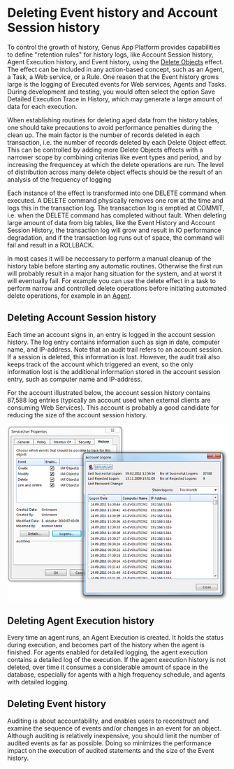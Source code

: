 # Deleting Event history and Account Session history

To control the growth of history, Genus App Platform provides capabilities to define "retention rules" for history logs, like Account Session history, Agent Execution history, and Event history, using the [Delete Objects](../defining-an-app-model/logic/action-orchestration/actions/effects/delete-objects.md) effect. The effect can be included in any action-based concept, such as an Agent, a Task, a Web service, or a Rule. One reason that the Event history grows large is the logging of Executed events for Web services, Agents and Tasks. During development and testing, you would often select the option Save Detailed Execution Trace in History, which may generate a large amount of data for each execution.

When establishing routines for deleting aged data from the history tables, one should take precautions to avoid performance penalties during the clean up. The main factor is the number of records deleted in each transaction, i.e. the number of records deleted by each Delete Object effect. This can be controlled by adding more Delete Objects effects with a narrower scope by combining criterias like event types and period, and by increasing the frequencey at which the delete operations are run. The level of distribution across many delete object effects should be the result of an analysis of the frequency of logging

Each instance of the effect is transformed into one DELETE command when executed. A DELETE command physically removes one row at the time and logs this in the transaction log. The transacction log is emptied at COMMIT, i.e. when the DELETE command has completed without fault. When deleting large amount of data from big tables, like the Event History and Account Session History, the transaction log will grow and result in IO performance degradation, and if the transaction log runs out of space, the command will fail and result in a ROLLBACK.

In most cases it will be neccessary to perform a manual cleanup of the history table before starting any automatic routines. Otherwise the first run will probably result in a major hang situation for the system, and at worst it will eventually fail. For example you can use the delete effect in a task to perform narrow and controlled delete operations before initiating automated delete operations, for example in an [Agent](../defining-an-app-model/agents.md). 

## Deleting Account Session history

Each time an account signs in, an entry is logged in the account session history. The log entry contains information such as sign in date, computer name, and IP-address. Note that an audit trail refers to an account session. If a session is deleted, this information is lost. However, the audit trail also keeps track of the account which triggered an event, so the only information lost is the additional information stored in the account session entry, such as computer name and IP-address.

For the account illustrated below, the account session history contains 87,588 log entries (typically an account used when external clients are consuming Web Services). This account is probably a good candidate for reducing the size of the account session history.

![ID07924149332B4892.ID47784C431FD14E80.png](media/ID07924149332B4892.ID47784C431FD14E80.png)

## Deleting Agent Execution history

Every time an agent runs, an Agent Execution is created. It holds the status during execution, and becomes part of the history when the agent is finished. For agents enabled for detailed logging, the agent execution contains a detailed log of the execution. If the agent execution history is not deleted, over time it consumes a considerable amount of space in the database, especially for agents with a high frequency schedule, and agents with detailed logging.

## Deleting Event history

Auditing is about accountability, and enables users to reconstruct and examine the sequence of events and/or changes in an event for an object. Although auditing is relatively inexpensive, you should limit the number of audited events as far as possible. Doing so minimizes the performance impact on the execution of audited statements and the size of the Event history.
